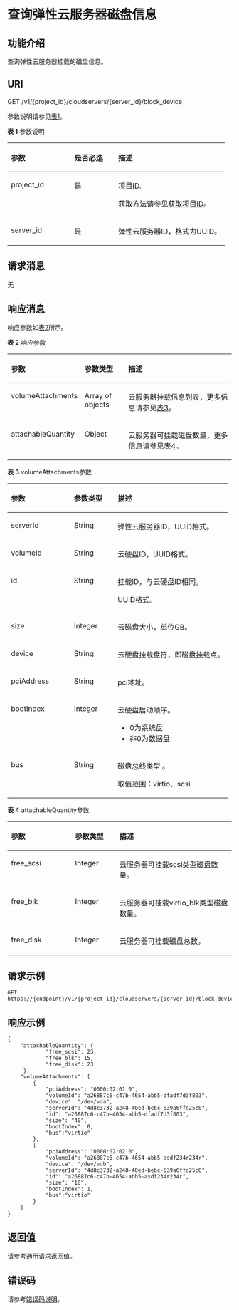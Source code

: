 # 查询弹性云服务器磁盘信息<a name="ZH-CN_TOPIC_0122107473"></a>

## 功能介绍<a name="section61843920"></a>

查询弹性云服务器挂载的磁盘信息。

## URI<a name="section19724370"></a>

GET /v1/\{project\_id\}/cloudservers/\{server\_id\}/block\_device

参数说明请参见[表1](#table35893824)。

**表 1**  参数说明

<a name="table35893824"></a>
<table><thead align="left"><tr id="row23656219"><th class="cellrowborder" valign="top" width="29.162916291629166%" id="mcps1.2.4.1.1"><p id="p37105578"><a name="p37105578"></a><a name="p37105578"></a>参数</p>
</th>
<th class="cellrowborder" valign="top" width="20.202020202020204%" id="mcps1.2.4.1.2"><p id="p52761866"><a name="p52761866"></a><a name="p52761866"></a>是否必选</p>
</th>
<th class="cellrowborder" valign="top" width="50.63506350635063%" id="mcps1.2.4.1.3"><p id="p45852771"><a name="p45852771"></a><a name="p45852771"></a>描述</p>
</th>
</tr>
</thead>
<tbody><tr id="row1865525015"><td class="cellrowborder" valign="top" width="29.162916291629166%" headers="mcps1.2.4.1.1 "><p id="p3164713"><a name="p3164713"></a><a name="p3164713"></a>project_id</p>
</td>
<td class="cellrowborder" valign="top" width="20.202020202020204%" headers="mcps1.2.4.1.2 "><p id="p55015173"><a name="p55015173"></a><a name="p55015173"></a>是</p>
</td>
<td class="cellrowborder" valign="top" width="50.63506350635063%" headers="mcps1.2.4.1.3 "><p id="p37593705"><a name="p37593705"></a><a name="p37593705"></a>项目ID。</p>
<p id="p1180512217438"><a name="p1180512217438"></a><a name="p1180512217438"></a>获取方法请参见<a href="获取项目ID.md">获取项目ID</a>。</p>
</td>
</tr>
<tr id="row39466727"><td class="cellrowborder" valign="top" width="29.162916291629166%" headers="mcps1.2.4.1.1 "><p id="p42688329"><a name="p42688329"></a><a name="p42688329"></a>server_id</p>
</td>
<td class="cellrowborder" valign="top" width="20.202020202020204%" headers="mcps1.2.4.1.2 "><p id="p35202648"><a name="p35202648"></a><a name="p35202648"></a>是</p>
</td>
<td class="cellrowborder" valign="top" width="50.63506350635063%" headers="mcps1.2.4.1.3 "><p id="p32842235"><a name="p32842235"></a><a name="p32842235"></a>弹性云服务器ID，格式为UUID。</p>
</td>
</tr>
</tbody>
</table>

## 请求消息<a name="section43301605"></a>

无

## 响应消息<a name="section54170131"></a>

响应参数如[表2](#table57959838)所示。

**表 2**  响应参数

<a name="table57959838"></a>
<table><thead align="left"><tr id="row39710134"><th class="cellrowborder" valign="top" width="26.97%" id="mcps1.2.4.1.1"><p id="p62404314"><a name="p62404314"></a><a name="p62404314"></a>参数</p>
</th>
<th class="cellrowborder" valign="top" width="20.22%" id="mcps1.2.4.1.2"><p id="p3528183"><a name="p3528183"></a><a name="p3528183"></a>参数类型</p>
</th>
<th class="cellrowborder" valign="top" width="52.81%" id="mcps1.2.4.1.3"><p id="p17347392"><a name="p17347392"></a><a name="p17347392"></a>描述</p>
</th>
</tr>
</thead>
<tbody><tr id="row62961510"><td class="cellrowborder" valign="top" width="26.97%" headers="mcps1.2.4.1.1 "><p id="p66717520"><a name="p66717520"></a><a name="p66717520"></a>volumeAttachments</p>
</td>
<td class="cellrowborder" valign="top" width="20.22%" headers="mcps1.2.4.1.2 "><p id="p49639570"><a name="p49639570"></a><a name="p49639570"></a>Array of objects</p>
</td>
<td class="cellrowborder" valign="top" width="52.81%" headers="mcps1.2.4.1.3 "><p id="p15568903"><a name="p15568903"></a><a name="p15568903"></a>云服务器挂载信息列表，更多信息请参见<a href="#table7886611">表3</a>。</p>
</td>
</tr>
<tr id="row187211929123119"><td class="cellrowborder" valign="top" width="26.97%" headers="mcps1.2.4.1.1 "><p id="zh-cn_topic_0101860613_p292212560356"><a name="zh-cn_topic_0101860613_p292212560356"></a><a name="zh-cn_topic_0101860613_p292212560356"></a>attachableQuantity</p>
</td>
<td class="cellrowborder" valign="top" width="20.22%" headers="mcps1.2.4.1.2 "><p id="zh-cn_topic_0101860613_p1448919233356"><a name="zh-cn_topic_0101860613_p1448919233356"></a><a name="zh-cn_topic_0101860613_p1448919233356"></a>Object</p>
</td>
<td class="cellrowborder" valign="top" width="52.81%" headers="mcps1.2.4.1.3 "><p id="zh-cn_topic_0101860613_p1549432393517"><a name="zh-cn_topic_0101860613_p1549432393517"></a><a name="zh-cn_topic_0101860613_p1549432393517"></a>云服务器可挂载磁盘数量，更多信息请参见<a href="#zh-cn_topic_0101860613_table1635814953813">表4</a>。</p>
</td>
</tr>
</tbody>
</table>

**表 3**  volumeAttachments参数

<a name="table7886611"></a>
<table><thead align="left"><tr id="row60727582"><th class="cellrowborder" valign="top" width="28.57%" id="mcps1.2.4.1.1"><p id="p15956132518165"><a name="p15956132518165"></a><a name="p15956132518165"></a>参数</p>
</th>
<th class="cellrowborder" valign="top" width="19.78%" id="mcps1.2.4.1.2"><p id="p19956122517162"><a name="p19956122517162"></a><a name="p19956122517162"></a>参数类型</p>
</th>
<th class="cellrowborder" valign="top" width="51.65%" id="mcps1.2.4.1.3"><p id="p129567252161"><a name="p129567252161"></a><a name="p129567252161"></a>描述</p>
</th>
</tr>
</thead>
<tbody><tr id="row34544438"><td class="cellrowborder" valign="top" width="28.57%" headers="mcps1.2.4.1.1 "><p id="p46636132"><a name="p46636132"></a><a name="p46636132"></a>serverId</p>
</td>
<td class="cellrowborder" valign="top" width="19.78%" headers="mcps1.2.4.1.2 "><p id="p30355189"><a name="p30355189"></a><a name="p30355189"></a>String</p>
</td>
<td class="cellrowborder" valign="top" width="51.65%" headers="mcps1.2.4.1.3 "><p id="p50116845"><a name="p50116845"></a><a name="p50116845"></a>弹性云服务器ID，UUID格式。</p>
</td>
</tr>
<tr id="row48398424"><td class="cellrowborder" valign="top" width="28.57%" headers="mcps1.2.4.1.1 "><p id="p16791461647"><a name="p16791461647"></a><a name="p16791461647"></a>volumeId</p>
</td>
<td class="cellrowborder" valign="top" width="19.78%" headers="mcps1.2.4.1.2 "><p id="p10861332121715"><a name="p10861332121715"></a><a name="p10861332121715"></a>String</p>
</td>
<td class="cellrowborder" valign="top" width="51.65%" headers="mcps1.2.4.1.3 "><p id="p50454834"><a name="p50454834"></a><a name="p50454834"></a>云硬盘ID，UUID格式。</p>
</td>
</tr>
<tr id="row51440330"><td class="cellrowborder" valign="top" width="28.57%" headers="mcps1.2.4.1.1 "><p id="p1980225720418"><a name="p1980225720418"></a><a name="p1980225720418"></a>id</p>
</td>
<td class="cellrowborder" valign="top" width="19.78%" headers="mcps1.2.4.1.2 "><p id="p1836163411178"><a name="p1836163411178"></a><a name="p1836163411178"></a>String</p>
</td>
<td class="cellrowborder" valign="top" width="51.65%" headers="mcps1.2.4.1.3 "><p id="p62498284"><a name="p62498284"></a><a name="p62498284"></a>挂载ID，与云硬盘ID相同。</p>
<p id="p9571123395014"><a name="p9571123395014"></a><a name="p9571123395014"></a>UUID格式。</p>
</td>
</tr>
<tr id="row9400111250"><td class="cellrowborder" valign="top" width="28.57%" headers="mcps1.2.4.1.1 "><p id="p44001611759"><a name="p44001611759"></a><a name="p44001611759"></a>size</p>
</td>
<td class="cellrowborder" valign="top" width="19.78%" headers="mcps1.2.4.1.2 "><p id="p1040020111156"><a name="p1040020111156"></a><a name="p1040020111156"></a>Integer</p>
</td>
<td class="cellrowborder" valign="top" width="51.65%" headers="mcps1.2.4.1.3 "><p id="p1440012113518"><a name="p1440012113518"></a><a name="p1440012113518"></a>云磁盘大小，单位GB。</p>
</td>
</tr>
<tr id="row25613652"><td class="cellrowborder" valign="top" width="28.57%" headers="mcps1.2.4.1.1 "><p id="p5917164"><a name="p5917164"></a><a name="p5917164"></a>device</p>
</td>
<td class="cellrowborder" valign="top" width="19.78%" headers="mcps1.2.4.1.2 "><p id="p51461341"><a name="p51461341"></a><a name="p51461341"></a>String</p>
</td>
<td class="cellrowborder" valign="top" width="51.65%" headers="mcps1.2.4.1.3 "><p id="p1462819"><a name="p1462819"></a><a name="p1462819"></a>云硬盘挂载盘符，即磁盘挂载点。</p>
</td>
</tr>
<tr id="row138081017757"><td class="cellrowborder" valign="top" width="28.57%" headers="mcps1.2.4.1.1 "><p id="p181061717510"><a name="p181061717510"></a><a name="p181061717510"></a>pciAddress</p>
</td>
<td class="cellrowborder" valign="top" width="19.78%" headers="mcps1.2.4.1.2 "><p id="p128101117559"><a name="p128101117559"></a><a name="p128101117559"></a>String</p>
</td>
<td class="cellrowborder" valign="top" width="51.65%" headers="mcps1.2.4.1.3 "><p id="p28102176515"><a name="p28102176515"></a><a name="p28102176515"></a>pci地址。</p>
</td>
</tr>
<tr id="row3107744183313"><td class="cellrowborder" valign="top" width="28.57%" headers="mcps1.2.4.1.1 "><p id="p11108124414332"><a name="p11108124414332"></a><a name="p11108124414332"></a>bootIndex</p>
</td>
<td class="cellrowborder" valign="top" width="19.78%" headers="mcps1.2.4.1.2 "><p id="p1410818444336"><a name="p1410818444336"></a><a name="p1410818444336"></a>Integer</p>
</td>
<td class="cellrowborder" valign="top" width="51.65%" headers="mcps1.2.4.1.3 "><p id="p11270135612595"><a name="p11270135612595"></a><a name="p11270135612595"></a>云硬盘启动顺序。</p>
<a name="ul651412221208"></a><a name="ul651412221208"></a><ul id="ul651412221208"><li>0为系统盘</li><li>非0为数据盘</li></ul>
</td>
</tr>
<tr id="row7510166142916"><td class="cellrowborder" valign="top" width="28.57%" headers="mcps1.2.4.1.1 "><p id="p1485515145717"><a name="p1485515145717"></a><a name="p1485515145717"></a>bus</p>
</td>
<td class="cellrowborder" valign="top" width="19.78%" headers="mcps1.2.4.1.2 "><p id="p185525155718"><a name="p185525155718"></a><a name="p185525155718"></a>String</p>
</td>
<td class="cellrowborder" valign="top" width="51.65%" headers="mcps1.2.4.1.3 "><p id="p18874019155217"><a name="p18874019155217"></a><a name="p18874019155217"></a>磁盘总线类型 。</p>
<p id="p1485511511573"><a name="p1485511511573"></a><a name="p1485511511573"></a>取值范围：virtio、scsi</p>
</td>
</tr>
</tbody>
</table>

**表 4**  attachableQuantity参数

<a name="zh-cn_topic_0101860613_table1635814953813"></a>
<table><thead align="left"><tr id="zh-cn_topic_0101860613_row436410913388"><th class="cellrowborder" valign="top" width="28.57%" id="mcps1.2.4.1.1"><p id="zh-cn_topic_0101860613_p156517121615"><a name="zh-cn_topic_0101860613_p156517121615"></a><a name="zh-cn_topic_0101860613_p156517121615"></a>参数</p>
</th>
<th class="cellrowborder" valign="top" width="19.78%" id="mcps1.2.4.1.2"><p id="zh-cn_topic_0101860613_p96519118167"><a name="zh-cn_topic_0101860613_p96519118167"></a><a name="zh-cn_topic_0101860613_p96519118167"></a>参数类型</p>
</th>
<th class="cellrowborder" valign="top" width="51.65%" id="mcps1.2.4.1.3"><p id="zh-cn_topic_0101860613_p136511413166"><a name="zh-cn_topic_0101860613_p136511413166"></a><a name="zh-cn_topic_0101860613_p136511413166"></a>描述</p>
</th>
</tr>
</thead>
<tbody><tr id="zh-cn_topic_0101860613_row1737418916381"><td class="cellrowborder" valign="top" width="28.57%" headers="mcps1.2.4.1.1 "><p id="zh-cn_topic_0101860613_p437417983817"><a name="zh-cn_topic_0101860613_p437417983817"></a><a name="zh-cn_topic_0101860613_p437417983817"></a>free_scsi</p>
</td>
<td class="cellrowborder" valign="top" width="19.78%" headers="mcps1.2.4.1.2 "><p id="zh-cn_topic_0101860613_p73769914385"><a name="zh-cn_topic_0101860613_p73769914385"></a><a name="zh-cn_topic_0101860613_p73769914385"></a>Integer</p>
</td>
<td class="cellrowborder" valign="top" width="51.65%" headers="mcps1.2.4.1.3 "><p id="zh-cn_topic_0101860613_p6380292381"><a name="zh-cn_topic_0101860613_p6380292381"></a><a name="zh-cn_topic_0101860613_p6380292381"></a>云服务器可挂载scsi类型磁盘数量。</p>
</td>
</tr>
<tr id="zh-cn_topic_0101860613_row2380169133819"><td class="cellrowborder" valign="top" width="28.57%" headers="mcps1.2.4.1.1 "><p id="zh-cn_topic_0101860613_p12381199113810"><a name="zh-cn_topic_0101860613_p12381199113810"></a><a name="zh-cn_topic_0101860613_p12381199113810"></a>free_blk</p>
</td>
<td class="cellrowborder" valign="top" width="19.78%" headers="mcps1.2.4.1.2 "><p id="zh-cn_topic_0101860613_p1538349123813"><a name="zh-cn_topic_0101860613_p1538349123813"></a><a name="zh-cn_topic_0101860613_p1538349123813"></a>Integer</p>
</td>
<td class="cellrowborder" valign="top" width="51.65%" headers="mcps1.2.4.1.3 "><p id="zh-cn_topic_0101860613_p667513342407"><a name="zh-cn_topic_0101860613_p667513342407"></a><a name="zh-cn_topic_0101860613_p667513342407"></a>云服务器可挂载virtio_blk类型磁盘数量。</p>
</td>
</tr>
<tr id="zh-cn_topic_0101860613_row11386294387"><td class="cellrowborder" valign="top" width="28.57%" headers="mcps1.2.4.1.1 "><p id="zh-cn_topic_0101860613_p16388793384"><a name="zh-cn_topic_0101860613_p16388793384"></a><a name="zh-cn_topic_0101860613_p16388793384"></a>free_disk</p>
</td>
<td class="cellrowborder" valign="top" width="19.78%" headers="mcps1.2.4.1.2 "><p id="zh-cn_topic_0101860613_p4390139183812"><a name="zh-cn_topic_0101860613_p4390139183812"></a><a name="zh-cn_topic_0101860613_p4390139183812"></a>Integer</p>
</td>
<td class="cellrowborder" valign="top" width="51.65%" headers="mcps1.2.4.1.3 "><p id="zh-cn_topic_0101860613_p143921593380"><a name="zh-cn_topic_0101860613_p143921593380"></a><a name="zh-cn_topic_0101860613_p143921593380"></a>云服务器可挂载磁盘总数。</p>
</td>
</tr>
</tbody>
</table>

## 请求示例<a name="section1828405010213"></a>

```
GET https://{endpoint}/v1/{project_id}/cloudservers/{server_id}/block_device
```

## 响应示例<a name="section951205211125"></a>

```
{
    "attachableQuantity": {
            "free_scsi": 23,
            "free_blk": 15,
            "free_disk": 23
     },
    "volumeAttachments": [
        {
            "pciAddress": "0000:02:01.0",
            "volumeId": "a26887c6-c47b-4654-abb5-dfadf7d3f803",
            "device": "/dev/vda",
            "serverId": "4d8c3732-a248-40ed-bebc-539a6ffd25c0",
            "id": "a26887c6-c47b-4654-abb5-dfadf7d3f803",
            "size": "40",
            "bootIndex": 0,
            "bus":"virtio"
        },
        {
            "pciAddress": "0000:02:02.0",
            "volumeId": "a26887c6-c47b-4654-abb5-asdf234r234r",
            "device": "/dev/vdb",
            "serverId": "4d8c3732-a248-40ed-bebc-539a6ffd25c0",
            "id": "a26887c6-c47b-4654-abb5-asdf234r234r",
            "size": "10",
            "bootIndex": 1,
            "bus":"virtio"
        }
    ]
}
```

## 返回值<a name="zh-cn_topic_0092803065_zh-cn_topic_0020212692_section22960139"></a>

请参考[通用请求返回值](通用请求返回值.md)。

## 错误码<a name="zh-cn_topic_0092803065_zh-cn_topic_0067161469_zh-cn_topic_0057973179_section23611955"></a>

请参考[错误码说明](错误码说明.md)。

